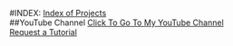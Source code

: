 #INDEX:
[Index of Projects](Index.html)
<br>
##YouTube Channel
[Click To Go To My YouTube Channel](https://www.youtube.com/channel/UCATE-Bu884tGXuz406IVPXQ)
<br>
[Request a Tutorial](Request.html)
